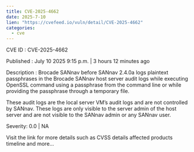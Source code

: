 ```yaml
--- 
title: CVE-2025-4662
date: 2025-7-10
lien: "https://cvefeed.io/vuln/detail/CVE-2025-4662"
categories:
  - cve
---
```


CVE ID : CVE-2025-4662

Published :  July 10
2025
9:15 p.m. | 3 hours
12 minutes ago

Description : Brocade SANnav before SANnav 2.4.0a logs plaintext passphrases in the Brocade SANnav host server audit logs while executing OpenSSL command using a passphrase from the command line or while providing the passphrase through a temporary file.

These audit logs are the local server VM’s audit logs and are not controlled by SANnav. These logs are only visible to the server admin of the host server and are not visible to the SANnav admin or any SANnav user.

Severity: 0.0 | NA

Visit the link for more details
such as CVSS details
affected products
timeline
and more...

